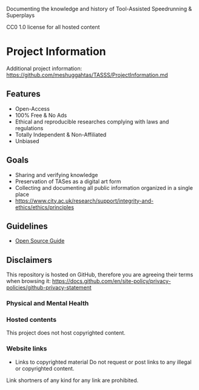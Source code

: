 Documenting the knowledge and history of Tool-Assisted Speedrunning & Superplays

CC0 1.0 license for all hosted content

# Project Information
Additional project information: https://github.com/meshuggahtas/TASSS/ProjectInformation.md
## Features
- Open-Access
- 100% Free & No Ads
- Ethical and reproducible researches complying with laws and regulations
- Totally Independent & Non-Affiliated
- Unbiased

## Goals
- Sharing and verifying knowledge
- Preservation of TASes as a digital art form
- Collecting and documenting all public information organized in a single place
- https://www.city.ac.uk/research/support/integrity-and-ethics/ethics/principles


## Guidelines
- [Open Source Guide](https://opensource.guide/)

## Disclaimers
This repository is hosted on GitHub, therefore you are agreeing their terms when browsing it: https://docs.github.com/en/site-policy/privacy-policies/github-privacy-statement

### Physical and Mental Health

### Hosted contents
This project does not host copyrighted content.

### Website links
- Links to copyrighted material
Do not request or post links to any illegal or copyrighted content.

Link shortners of any kind for any link are prohibited.